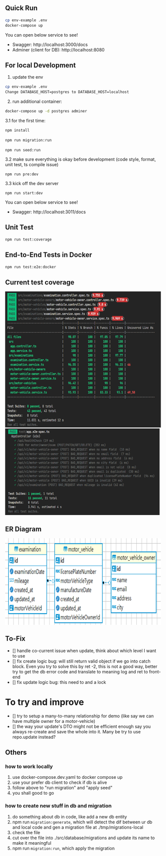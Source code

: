## Quick Run

```bash
cp env-example .env
docker-compose up
```

You can open below service to see!

- Swagger: http://localhost:3000/docs
- Adminer (client for DB): http://localhost:8080

## For local Development

1. update the env

```bash
cp env-example .env
Change DATABASE_HOST=postgres to DATABASE_HOST=localhost
```

2. run additional container:

```bash
docker-compose up -d postgres adminer
```

3.1 for the first time:

```
npm install

npm run migration:run

npm run seed:run
```

3.2 make sure everything is okay before development
(code style, format, unit test, ts compile issue)

```
npm run pre:dev
```

3.3 kick off the dev server

```
npm run start:dev
```

You can open below service to see!

- Swagger: http://localhost:3011/docs

## Unit Test

```bash
npm run test:coverage
```

## End-to-End Tests in Docker

```bash
npm run test:e2e:docker
```

## Current test coverage

<img src="./pics/cov_test.png" width="560" height="440"/>
<img src="./pics/e2e_test.png" width="500" height="280"/>

## ER Diagram

<img src="./pics/er_diagram.png" width="780" height="280"/>

## To-Fix

- [] handle co-current issue when update, think about which level I want to use
- [] fix create logic bug: will still return valid object if we go into catch block. Even you try to solve this by ret -2, this is not a good way, better try to get the db error code and translate to meaning log and ret to front-end
- [] fix update logic bug: this need to and a lock

# To try and improve

- [] try to setup a many-to-many relationship for demo (like say we can have multiple owner for a motor-vehicle)
- [] the way your update's DTO might not be efficient enough say you always re-create and save the whole into it. Many be try to use repo.update instead?



## Others

### how to work locally

1. use docker-compose.dev.yaml to docker compose up
2. use your prefer db client to check if db is alive
3. follow above to "run migration" and "apply seed"
4. you shall good to go

### how to create new stuff in db and migration

1. do something about db in code, like add a new db entity
2. npm run `migration:generate`, which will detect the dif between ur db and local code and gen a migration file at ./tmp/migrations-local
3. check the file
4. cut over the file into ./src/database/migrations and update its name to make it meaningful
5. npm run `migration:run`, which apply the migration 






